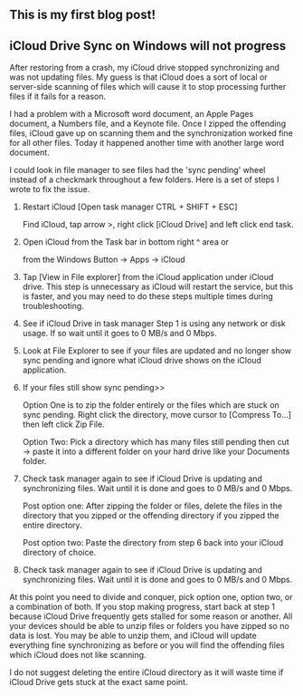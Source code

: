 ## This is my first blog post!

## iCloud Drive Sync on Windows will not progress


After restoring from a crash, my iCloud drive stopped synchronizing and was not updating files. My guess is that iCloud does a sort of local or server-side scanning of files which will cause it to stop processing further files if it fails for a reason.

I had a problem with a Microsoft word document, an Apple Pages document, a Numbers file, and a Keynote file. Once I zipped the offending files, iCloud gave up on scanning them and the synchronization worked fine for all other files. Today it happened another time with another large word document.

I could look in file manager to see files had the 'sync pending' wheel instead of a checkmark throughout a few folders. Here is a set of steps I wrote to fix the issue.

1.	Restart iCloud [Open task manager CTRL + SHIFT + ESC]

    Find iCloud, tap arrow >, right click [iCloud Drive] and left click end task.

3.	Open iCloud from the Task bar in bottom right ^ area or

    from the Windows Button -> Apps -> iCloud

4.	Tap [View in File explorer] from the iCloud application under iCloud drive. This step is unnecessary as iCloud will restart the service, but this is faster, and you may need to do these steps multiple times during troubleshooting.

5.	See if iCloud Drive in task manager Step 1 is using any network or disk usage.
   If so wait until it goes to 0 MB/s and 0 Mbps.

7.	Look at File Explorer to see if your files are updated and no longer show sync pending and ignore what iCloud drive shows on the iCloud application.

8.	If your files still show sync pending>>

    Option One is to zip the folder entirely or the files which are stuck on sync pending. Right click the directory, move cursor to [Compress To...] then left click Zip File.

    Option Two: Pick a directory which has many files still pending then cut -> paste it into a different folder on your hard drive like your Documents folder.

8.	Check task manager again to see if iCloud Drive is updating and synchronizing files. Wait until it is done and goes to 0 MB/s and 0 Mbps.

    Post option one: After zipping the folder or files, delete the files in the directory that you zipped or the offending directory if you zipped the entire directory.

    Post option two: Paste the directory from step 6 back into your iCloud directory of choice.

9.	Check task manager again to see if iCloud Drive is updating and synchronizing files. Wait until it is done and goes to 0 MB/s and 0 Mbps.

At this point you need to divide and conquer, pick option one, option two, or a combination of both. If you stop making progress, start back at step 1 because iCloud Drive frequently gets stalled for some reason or another. All your devices should be able to unzip files or folders you have zipped so no data is lost. You may be able to unzip them, and iCloud will update everything fine synchronizing as before or you will find the offending files which iCloud does not like scanning.

I do not suggest deleting the entire iCloud directory as it will waste time if iCloud Drive gets stuck at the exact same point.

